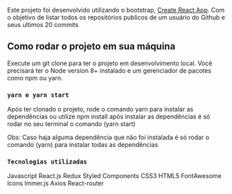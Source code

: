 Este projeto foi desenvolvido utilizando o bootstrap, [Create React App](https://github.com/facebook/create-react-app). Com o objetivo de listar todos os repositórios publicos de um usuário do Github e seus ultimos 20 commits

## Como rodar o projeto em sua máquina

Execute um git clone para ter o projeto em desenvolvimento local.
Você precisará ter o Node version 8+ instalado e um gerenciador de pacotes como npm ou yarn.

### `yarn e yarn start`

Após ter clonado o projeto, rode o comando yarn para instalar as dependências ou utilize npm install
após instalar as dependências é só rodar no seu terminal o comando (yarn start)

Obs: Caso haja alguma dependência que não foi instalada é só rodar o comando (yarn) para instalar todas as dependências

### `Tecnologias utilizadas`

Javascript
React.js
Redux
Styled Components
CSS3
HTML5
FontAwesome Icons
Immer.js
Axios
React-router



